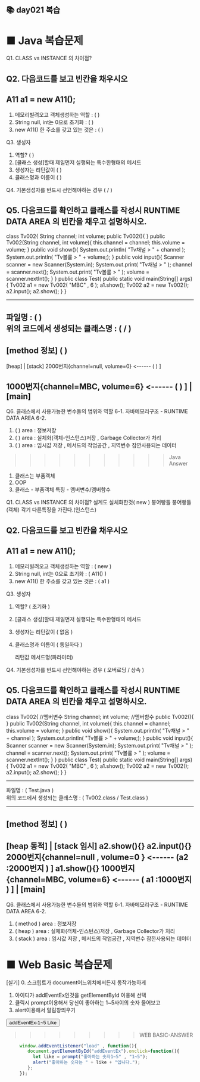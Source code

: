 ## 📚 day021 복습  

# ■ Java 복습문제
>>>>>>>>>>>>>>>>>>>>>>>>>>>>>>>>>>>>>>>>>>>>>>>>>>
Q1. CLASS  vs  INSTANCE  의 차이점?


Q2.  다음코드를 보고 빈칸을 채우시오
-------------------------------------------------
A11 a1 = new A11();
-------------------------------------------------
1. 메모리빌려오고 객체생성하는 역할 :   (    )
2. String null, int는 0으로 초기화 : (    )
3. new A11() 한 주소를 갖고 있는 것은 : (    )


Q3.  생성자
1.  역할?  (    ) 
2.  [클래스 생성]할때 제일먼저 실행되는 특수한형태의 메서드
3. 생성자는 리턴값이    (    )   
4. 클래스명과 이름이 (    )


Q4. 기본생성자를 반드시 선언해야하는 경우
     (      /     )
 
Q5.  다음코드를 확인하고 클래스를 작성시 RUNTIME DATA AREA 의 빈칸을 채우고 설명하시오.
----------------------------------------------------------------------------------------------------------------
class  Tv002{
     String channel;      int volume;
     public Tv002(){  }
     public Tv002(String channel,  int volume){ 
    	this.channel = channel;   this.volume = volume;
     }
     public void show(){
         System.out.println( "Tv채널 > " + channel );
         System.out.println( "Tv볼륨 > " + volume;);
     }
    public void input(){
         Scanner scanner = new Scanner(System.in);
         System.out.print( "Tv채널 > "  ); channel = scanner.next();
         System.out.print( "Tv볼륨 > "  ); volume = scanner.nextInt();
    }
}
public class Test{
    public static void main(String[] args){
    	Tv002  a1 = new Tv002(  "MBC" , 6 );   a1.show();
    	Tv002  a2 = new Tv002();     a2.input(); a2.show();
    }
}

----------------------------------------------------------------------------------------------------------------

파일명    :    (          )    
위의 코드에서 생성되는 클래스명 : (      /      )
----------------------------------------------------------------
[method 정보]  (    )
----------------------------------------------------------------
[heap]                             |   [stack]
2000번지{channel=null, volume=0}  <------ (    )       ]

1000번지{channel=MBC, volume=6} <------ (    )     ] 
		                      |  [main]
----------------------------------------------------------------



Q6.   클래스에서 사용가능한 변수들의 범위와 역할
6-1. 자바메모리구조 - RUNTIME DATA AREA
6-2. 
1) (    ) area : 정보저장
2) (    ) area : 실체화(객체-인스턴스)저장 , Garbage Collector가 처리 
3) (    ) area : 임시값 저장 , 메서드의 작업공간 , 지역변수 잠깐사용되는 데이터

>>>>>>>>>>> Java Answer
1. 클래스는 부품객체
2. OOP 
3. 클래스 - 부품객체 특징 - 멤버변수/멤버함수

Q1. CLASS  vs  INSTANCE  의 차이점?
    설계도       실체화한것( new )
    붕어빵틀      붕어빵들 (객체)
    			   각기 다른특징을 가진다.(인스턴스)


Q2.  다음코드를 보고 빈칸을 채우시오
-------------------------------------------------
A11 a1 = new A11();
-------------------------------------------------
1. 메모리빌려오고 객체생성하는 역할    :   (  new    )
2. String null, int는 0으로 초기화 :  (  A11()  )
3. new A11() 한 주소를 갖고 있는 것은 : (  a1  )


Q3.  생성자
1.  역할?  (  초기화  ) 
2.  [클래스 생성]할때 제일먼저 실행되는 특수한형태의 메서드
3. 생성자는 리턴값이    (  없음  )   
4. 클래스명과 이름이 (   동일하다  )

   리턴값  메서드명(파라미터)
   
   

Q4. 기본생성자를 반드시 선언해야하는 경우
     ( 오버로딩 / 상속    )
 
Q5.  다음코드를 확인하고 클래스를 작성시 RUNTIME DATA AREA 의 빈칸을 채우고 설명하시오.
----------------------------------------------------------------------------------------------------------------
class  Tv002{
//멤버변수
     String channel;      int volume;
//멤버함수
     public Tv002(){  }
     public Tv002(String channel,  int volume){ 
    	this.channel = channel;   this.volume = volume;
     }
     public void show(){
         System.out.println( "Tv채널 > " + channel );
         System.out.println( "Tv볼륨 > " + volume;);
     }
    public void input(){
         Scanner scanner = new Scanner(System.in);
         System.out.print( "Tv채널 > "  ); channel = scanner.next();
         System.out.print( "Tv볼륨 > "  ); volume = scanner.nextInt();
    }
}
public class Test{
    public static void main(String[] args){
    	Tv002  a1 = new Tv002(  "MBC" , 6 );   a1.show();
    	Tv002  a2 = new Tv002();     a2.input(); a2.show();
    }
}

----------------------------------------------------------------------------------------------------------------

파일명    :    (   Test.java   )    
위의 코드에서 생성되는 클래스명 : (   Tv002.class   /   Test.class     )

----------------------------------------------------------------
[method 정보]  (    )
----------------------------------------------------------------
[heap 동적]                             |   [stack 임시]
											a2.show(){}
											a2.input(){}
2000번지{channel=null , volume=0 }  <------ (a2 :2000번지    )       ]
											a1.show(){}
1000번지{channel=MBC, volume=6}   <------ (  a1 :1000번지  )       ] 
		                      |  [main]
----------------------------------------------------------------

Q6.   클래스에서 사용가능한 변수들의 범위와 역할
6-1. 자바메모리구조 - RUNTIME DATA AREA
6-2. 
1) (   method ) area : 정보저장
2) (   heap   ) area : 실체화(객체-인스턴스)저장 , Garbage Collector가 처리 
3) (   stack  ) area : 임시값 저장 , 메서드의 작업공간 , 지역변수 잠깐사용되는 데이터



# ■ Web Basic 복습문제
>>>>>>>>>>>>>>>>>>>>>>>>>>>>>>>>>>>>>>>>>>>>>>>>>>
[실기]
0. 스크립트가 document어느위치에서든지 동작가능하게
1. 아이디가 addEventEx인것을  getElementById 이용해 선택
2. 클릭시 prompt이용해서 당신이 좋아하는 1~5사이의 숫자 물어보고
3. alert이용해서 알림창띄우기  

<input type="button"  value="addEventEx-1~5 Like"  
        title="버튼5"  id="addEventEx"  class="btn btn-success" />





>>>>>>>>>  WEB BASIC-ANSWER 

```js
     window.addEventListener("load" , function(){ 
        document.getElementById("addEventEx").onclick=function(){
          let like = prompt("좋아하는 숫자1~5" , "1~5");
          alert("좋아하는 숫자는 " + like + "입니다.");
        }; 
     });   
```        
